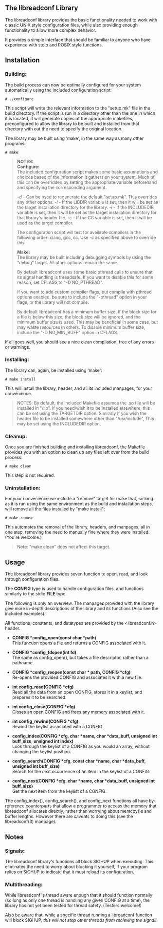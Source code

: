 ## The  libreadconf Library
The libreadconf library provides the basic functionality needed to work with classic UNIX style configuration files, while also providing enough functionality to allow more complex behavior.

It provides a simple interface that should be familiar to anyone who have experience with stdio and POSIX style functions.

## Installation
### Building:
The build process can now be optimally configured for your system automatically using the included configuration script:

	# ./configure
This script will write the relevant information to the "setup.mk" file in the build directory. If the script is run in a directory other than the one in which it is located, it will generate copies of the appropriate makefiles, preconfigured to allow the library to be built and installed from that directory with out the need to specify the original location. 

The library may be built using 'make', in the same way as many other programs:

	# make
> **NOTES:**  
> **Configure:**  
> The included configuration script makes some basic assumptions and choices based of the information it gathers on your system.
> Much of this can be overridden by setting the appropriate variable beforehand and specifying the corresponding argument.
>
> *-d* - Can be used to regenerate the default "setup.mk". This overrides any other options.
> *-l* - If the LIBDIR variable is set, then it will be set as the target installation directory for the library.
> *-i* - If the INCLUDEDIR variable is set, then it will be  set as the target installation directory for that library's header file.
> *-c* - If the CC variable is set, then it will be used as the target compiler.
>
> The configuration script will test for available compilers in the following order: clang, gcc, cc.
> Use *-c* as specified above to override this.
> 
> **Make:**  
> The library may be built including debugging symbols by using the "debug" target. All other options remain the same.
>
> By default libreadconf uses some basic pthread calls to unsure that its signal handling is threadsafe.
> If you want to disable this for some reason, set CFLAGS to "-D NO_PTHREAD".
>
> If you want to add custom compiler flags, but compile with pthread options enabled, be sure to include the "-pthread" option in your flags, or the library will not compile.
>
> By default libreadconf has a minimum buffer size. 
> If the block size for a file is below this size, the block size will be ignored, and the minimum buffer size is used. This may be beneficial in some case, but may waste resources in others.
> To disable minimum buffer size, include the "-D NO_MIN_BUFF" option in CFLAGS.

If all goes well, you should see a nice clean compilation, free of any errors or warnings.

### Installing:
The library can, again, be installed using 'make':

	# make install
This will install the library, header, and all its included manpages, for your convenience.
> NOTES:
> By default, the included Makefile assumes the .so file will be installed in "/lib". If you need/wish it to be installed elsewhere, this can be set using the TARGETDIR option.
> Similarly if you wish the header file to be installed somewhere other than "/usr/include", This may be set using the INCLUDEDIR option.

### Cleanup:
Once you are finished building and installing libreadconf, the Makefile provides you with an option to clean up any files left over from the build process:

	# make clean
This step is not required.

### Uninstallation:
For your convenience we include a "remove" target for make that, so long as it is run using the same environment as the build and installation steps, will remove all the files installed by "make install":

	# make remove
This automates the removal of the library, headers, and manpages, all in one step, removing the need to manually fine where they were installed. (You're welcome.)
>Note: "make clean" does not affect this target.

## Usage
The libreadconf library provides seven function to open, read, and look through configuration files.

The **CONFIG** type is used to handle configuration files, and functions similarly to the stdio **FILE** type.

The following is only an overview. The manpages provided with the library give more in-depth descriptions of the library and its functions (Also see the included examples).

All functions, constants, and datatypes are provided by the <libreadconf.h> header.

* **CONFIG \*config_open(const char \*path)**  
This function opens a file and returns a CONFIG associated with it.

* **CONFIG \*config_fdopen(int fd)**  
The same as config_open(), but takes a file descriptor, rather than a pathname.

* **CONFIG \*config_reopen(const char \* path, CONFIG \*cfg)**  
Re-opens the provided CONFIG and associates it with a new file.

* **int config_read(CONFIG \*cfg)**  
Read all the data from an open CONFIG, stores it in a keylist, and prepares it to be searched.

* **int config_close(CONFIG \*cfg)**  
Closes an open CONFIG and frees any memory associated with it.

* **int config_rewind(CONFIG \*cfg)**  
Rewind the keylist associated with a CONFIG.

* **config_index(CONFIG \*cfg, char \*name, char \*data_buff, unsigned int buff_size, unsigned int index)**  
Look through the keylist of a CONFIG as you would an array, without changing the keylist position.

* **config_search(CONFIG \*cfg, const char \*name, char \*data_buff, unsigned int buff_size)**  
Search for the next occurrence of an item in the keylist of a CONFIG.

* **config_next(CONFIG \*cfg, char \*name, char \*data_buff, unsigned int buff_size)**  
Get the next item from the keylist of a CONFIG.

The config_index(), config_search(), and config_next functions all have by-reference counterparts that allow a programmer to access the memory that libreadconf allocates directly, rather than worrying about memcpy()s and buffer lengths. However there are caveats to doing this (see the libreadconf(3) manpage).

## Notes
### Signals:
The libreadconf library's functions all block SIGHUP when executing. This eliminates the need to worry about blocking it yourself, if your program relies on SIGHUP to indicate that it must reload its configuration.

### Multithreading:
While libreadconf is thread aware enough that it should function normally (so long as only one thread is handling any given CONFIG at a time), the library has not yet been tested for thread safety. (Testers welcome!)

Also be aware that, while a specific thread running a libreadconf function will block SIGHUP, *this will not stop other threads from recieving the signal!*
